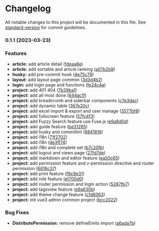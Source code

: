 # Changelog

All notable changes to this project will be documented in this file. See [standard-version](https://github.com/conventional-changelog/standard-version) for commit guidelines.

### 0.1.1 (2023-03-23)


### Features

* **article:** add article detail ([fdeaa8e](https://github.com/ishareme/vue3-admin-common/commit/fdeaa8ea6a5dcfe500113a7ea55d3019f7db4353))
* **article:** add sortable and article ranking ([a07b2b9](https://github.com/ishareme/vue3-admin-common/commit/a07b2b9143319fbea2a7962b1a4e526e5e2246e0))
* **husky:** add pre-commit hook ([4e75c79](https://github.com/ishareme/vue3-admin-common/commit/4e75c79f870e43834b1de1fb7f427ec98c72369a))
* **layout:** add layout page common ([3d3d4b2](https://github.com/ishareme/vue3-admin-common/commit/3d3d4b22f8491c296ffed5157abbeb9372cd42bc))
* **login:** add login page and functions ([fe24c4a](https://github.com/ishareme/vue3-admin-common/commit/fe24c4a963aebbf37e2e4f837a48e085e4f05982))
* **project:** add 401 404 ([7b39ba1](https://github.com/ishareme/vue3-admin-common/commit/7b39ba1a55ac5b562c04a50a77bac10e4730a315))
* **project:** add all most done ([644ac1f](https://github.com/ishareme/vue3-admin-common/commit/644ac1f84edffec8df5c504a536bbbbdb8e71c7e))
* **project:** add breadcrumb and  siderbar components ([c7e3dac](https://github.com/ishareme/vue3-admin-common/commit/c7e3dac58d5159b4daed6f30e071eef33eac506e))
* **project:** add dynamic table ([367e20c](https://github.com/ishareme/vue3-admin-common/commit/367e20c4183d48b10ed49cba55c9cac86a5d9e18))
* **project:** add excel import & export and user manage ([3577bf8](https://github.com/ishareme/vue3-admin-common/commit/3577bf82b04b37998eb7b6711623ca5e36807534))
* **project:** add fullscreen feature ([57fc4f3](https://github.com/ishareme/vue3-admin-common/commit/57fc4f3ee379d5bfafd455db3c7af767cbc66dd5))
* **project:** add Fuzzy Search feature use Fuse.js ([e9a8d0d](https://github.com/ishareme/vue3-admin-common/commit/e9a8d0dc61e2f029f9f4081d30f2049e6a540067))
* **project:** add guide feature ([be31265](https://github.com/ishareme/vue3-admin-common/commit/be3126561aa755b031b461e936dbe0e3a29cc796))
* **project:** add husky and commitlint ([8841816](https://github.com/ishareme/vue3-admin-common/commit/88418166380178845826b2304b839e37105576d6))
* **project:** add i18n ([71f2702](https://github.com/ishareme/vue3-admin-common/commit/71f2702a7d8ba496d7374a5aacbde94040934fb3))
* **project:** add i18n ([de3ff74](https://github.com/ishareme/vue3-admin-common/commit/de3ff74931adcd85c6ab86bf4c1af387cccbb412))
* **project:** add i18n and complete set ([b7c20fb](https://github.com/ishareme/vue3-admin-common/commit/b7c20fb708d8f55839e7c37d0244243a80f08055))
* **project:** add logout and views page ([27fd7de](https://github.com/ishareme/vue3-admin-common/commit/27fd7de06deb15abf9e1ffc76624f3291cb72acc))
* **project:** add markdown and editor feature ([ea50c65](https://github.com/ishareme/vue3-admin-common/commit/ea50c651afaf892ed223031100c400863428f39a))
* **project:** add permission feature and v-permission directive and router permission ([6818c37](https://github.com/ishareme/vue3-admin-common/commit/6818c373e9fd007b14562d5d457df5dcb40f7f50))
* **project:** add print feature ([f9c9e31](https://github.com/ishareme/vue3-admin-common/commit/f9c9e31c021c45b7a77028fd16fd41a126a08f7a))
* **project:** add role feature ([ef700d0](https://github.com/ishareme/vue3-admin-common/commit/ef700d0885ad233a07488ec389120ce2e6177862))
* **project:** add router permission and login action ([5287fb7](https://github.com/ishareme/vue3-admin-common/commit/5287fb7c8c9c65c544a175a8c315876416f5f072))
* **project:** add tagsview feature ([e9a630b](https://github.com/ishareme/vue3-admin-common/commit/e9a630b54e29808e585e6620a310f4265bcc259e))
* **project:** add theme change feature ([c1d6063](https://github.com/ishareme/vue3-admin-common/commit/c1d6063c0f92a2bf8fce8336963ff4d35cb48e8b))
* **project:** init vue3 admin common project ([bcc2022](https://github.com/ishareme/vue3-admin-common/commit/bcc202254c941ed86658904d43d10db5ffc1a235))


### Bug Fixes

* **DistributePermission:** remove defineEmits import ([a6ada7b](https://github.com/ishareme/vue3-admin-common/commit/a6ada7b7e478d8283c56d26e1a0effffeaee8e0a))
